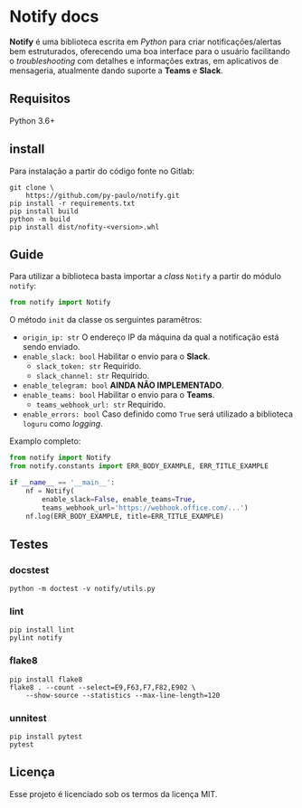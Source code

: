 # Notify docs

**Notify** é uma biblioteca escrita em *Python* para criar notificações/alertas bem estruturados, oferecendo uma boa interface para o usuário facilitando o *troubleshooting* com detalhes e informações extras, em aplicativos de mensageria, atualmente dando suporte a **Teams** e **Slack**.

## Requisitos

Python 3.6+

## install

Para instalação a partir do código fonte no Gitlab:

<div class="termy">

```console
git clone \
    https://github.com/py-paulo/notify.git
pip install -r requirements.txt
pip install build
python -m build
pip install dist/nofity-<version>.whl
```

</div>


## Guide

Para utilizar a biblioteca basta importar a *class* `Notify` a partir do módulo `notify`:

```python
from notify import Notify
```

O método `init` da classe os serguintes paramêtros:

* `origin_ip: str` O endereço IP da máquina da qual a notificação
está sendo enviado.
* `enable_slack: bool` Habilitar o envio para o **Slack**.
    * `slack_token: str` Requirido.
    * `slack_channel: str` Requirido.
* `enable_telegram: bool` **AINDA NÃO IMPLEMENTADO**.
* `enable_teams: bool` Habilitar o envio para o **Teams**.
    * `teams_webhook_url: str` Requirido.
* `enable_errors: bool` Caso definido como `True` será utilizado a
biblioteca `loguru` como *logging*.

Examplo completo:

```python
from notify import Notify
from notify.constants import ERR_BODY_EXAMPLE, ERR_TITLE_EXAMPLE

if __name__ == '__main__':
    nf = Notify(
        enable_slack=False, enable_teams=True,
        teams_webhook_url='https://webhook.office.com/...')
    nf.log(ERR_BODY_EXAMPLE, title=ERR_TITLE_EXAMPLE)
```

## Testes

### docstest

```console
python -m doctest -v notify/utils.py
```

### lint

```console
pip install lint
pylint notify
```

### flake8

```console
pip install flake8
flake8 . --count --select=E9,F63,F7,F82,E902 \
    --show-source --statistics --max-line-length=120
```

### unnitest

```console
pip install pytest
pytest
```

## Licença

Esse projeto é licenciado sob os termos da licença MIT.
